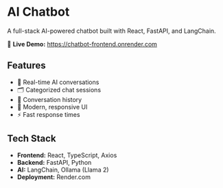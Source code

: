 # AI Chatbot

A full-stack AI-powered chatbot built with React, FastAPI, and LangChain.

🔗 **Live Demo:** <https://chatbot-frontend.onrender.com>

## Features

- 💬 Real-time AI conversations
- 🗂️ Categorized chat sessions
- 📝 Conversation history
- 🎨 Modern, responsive UI
- ⚡ Fast response times

## Tech Stack

- **Frontend:** React, TypeScript, Axios
- **Backend:** FastAPI, Python
- **AI:** LangChain, Ollama (Llama 2)
- **Deployment:** Render.com
